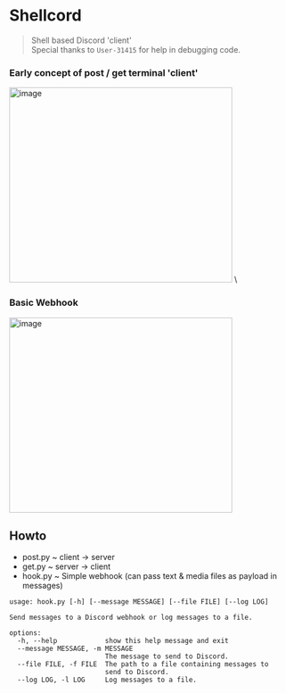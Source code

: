# Shellcord
> Shell based Discord 'client' \
> Special thanks to `User-31415` for help in debugging code.

### Early concept of post / get terminal 'client'
<img src="https://i.imgur.com/5WX5KMf.png" alt="image" width="400" height="350"> \
### Basic Webhook
<img src="https://i.imgur.com/CRP6BFt.png" alt="image" width="400" height="350">

## Howto
- post.py ~ client -> server
- get.py ~ server -> client
- hook.py ~ Simple webhook (can pass text & media files as payload in messages)
```
usage: hook.py [-h] [--message MESSAGE] [--file FILE] [--log LOG]

Send messages to a Discord webhook or log messages to a file.

options:
  -h, --help            show this help message and exit
  --message MESSAGE, -m MESSAGE
                        The message to send to Discord.
  --file FILE, -f FILE  The path to a file containing messages to
                        send to Discord.
  --log LOG, -l LOG     Log messages to a file.
```
